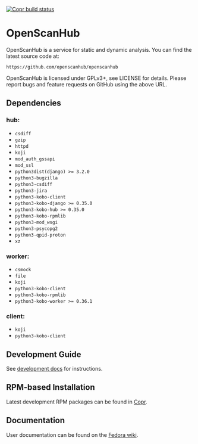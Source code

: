 [![Copr build status](https://copr.fedorainfracloud.org/coprs/g/openscanhub/devel/package/osh/status_image/last_build.png)](https://copr.fedorainfracloud.org/coprs/g/openscanhub/devel/)

# OpenScanHub

OpenScanHub is a service for static and dynamic analysis. You can find the
latest source code at:

    https://github.com/openscanhub/openscanhub

OpenScanHub is licensed under GPLv3+, see LICENSE for details. Please
report bugs and feature requests on GitHub using the above URL.

## Dependencies

### hub:
- `csdiff`
- `gzip`
- `httpd`
- `koji`
- `mod_auth_gssapi`
- `mod_ssl`
- `python3dist(django) >= 3.2.0`
- `python3-bugzilla`
- `python3-csdiff`
- `python3-jira`
- `python3-kobo-client`
- `python3-kobo-django >= 0.35.0`
- `python3-kobo-hub >= 0.35.0`
- `python3-kobo-rpmlib`
- `python3-mod_wsgi`
- `python3-psycopg2`
- `python3-qpid-proton`
- `xz`

### worker:
- `csmock`
- `file`
- `koji`
- `python3-kobo-client`
- `python3-kobo-rpmlib`
- `python3-kobo-worker >= 0.36.1`

### client:
- `koji`
- `python3-kobo-client`

## Development Guide

See [development docs](docs/development.md) for instructions.

## RPM-based Installation

Latest development RPM packages can be found in [Copr](https://copr.fedorainfracloud.org/coprs/g/openscanhub/devel/).

## Documentation

User documentation can be found on the [Fedora wiki](https://fedoraproject.org/wiki/OpenScanHub).

